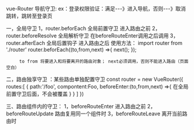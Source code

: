 vue-Router 导航守卫:
  ex：登录权限验证：满足---》进入导航，否则---》取消跳转，跳转至登录页

  一，全局守卫
       1，router.beforEach 全局前置守卫  进入路由之前
       2，router.beforeResolve  全局解析守卫    在beforeRouteEnter调用之后调用
       3，router.afterEach 全局后置钩子  进入路由之后
       使用方法：
       import router from './router'
       router.beforEach((to,from,next) =>{
         next();
         });

         to from 将要进入和将要离开的路由对象； next必须调用，否则不能进入路由（页面空白）
二，路由独享守卫 ：某些路由单独配置守卫
    const router = new VueRouter({
      routes:[
      {
        path:'/foo',
        compontent:Foo,
        beforeEnter:(to,from,next) =>{
          在全局前置守卫后面，不会被覆盖
        }
      }
      ]
      })

三、路由组件内的守卫：
     1，beforeRouteEnter 进入路由之前
     2，beforeRouteUpdate 路由复用同一个组件时
     3，beforeRouteLeave  离开当前路由时

